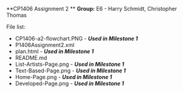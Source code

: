 **CP1406 Assignment 2 **
**Group:** E6 - Harry Schmidt, Christopher Thomas

File list:

 - CP1406-a2-flowchart.PNG - ***Used in Milestone 1***
 - P1406Assignment2.xml
 - plan.html - ***Used in Milestone 1***
 - README.md
 - List-Artists-Page.png - ***Used in Milestone 1***
 - Text-Based-Page.png - ***Used in Milestone 1***
 - Home-Page.png - ***Used in Milestone 1***
 - Developed-Page.png - ***Used in Milestone 1***
